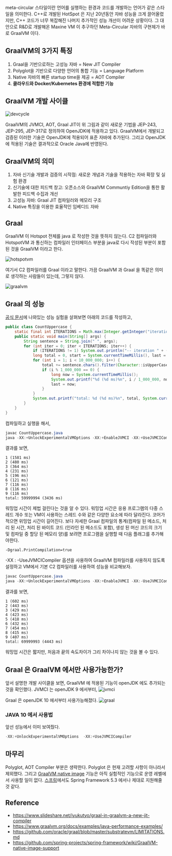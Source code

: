 meta-circular 스타일이란 언어를 실행하는 환경과 코드를 개발하는 언어가 같은 스타일을 의미한다. C++로 개발된 HotSpot 은 지난 20년동안 자바 성능을 크게 끌어올렸지만, C++ 코드가 너무 복잡해진 나머지 추가적인 성능 개선이 어려운 상황이다. 그 대안으로 R&D로 개발해온 Maxine VM 이 추구하던 Meta-Circular 자바의 구현체가 바로 GraalVM 이다.

## GraalVM의 3가지 특징

1. Graal을 기반으로하는 고성능 자바 = New JIT Compiler
2. Polyglot을 기반으로 다양한 언어의 통합 기능 = Language Platform
3. Native 자바의 빠른 startup time을 제공 = AOT Compiler
4. **클라우드와 Docker/Kubernetes 환경에 적합한 기능**

## GraalVM 개발 사이클

![devcycle](/assets/img/upload/devcycle.png)

GraalVM의 JVMCI, AOT, Graal JIT이 위 그림과 같이 새로운 기법을 JEP-243, JEP-295, JEP-317로 정의하여 OpenJDK에 적용하고 있다. GraalVM에서 개발되고 검증된 이러한 기술은 OpenJDK에 적용되어 표준 자바에 추가된다. 그리고 OpenJDK에 적용된 기술은 결과적으로 Oracle Java에 반영된다.

## GraalVM의 의미

1. 자바 신기술 개발과 검증의 시작점: 새로운 개념과 기술을 적용하는 자바 확장 및 실험 환경
2. 신기술에 대한 피드백 창고: 오픈소스와 GraalVM Communtiy Edition을 통한 활발한 피드백 수집과 개선
3. 고성능 자바: Graal JIT 컴파일러와 메모리 구조
4. Native 특징을 이용한 효율적인 임베디드 자바

## Graal

GraalVM 이 Hotspot 전체를 java 로 작성한 것을 뜻하지 않는다. C2 컴파일러와 HotspotVM 과 통신하는 컴파일러 인터페이스 부분을 java로 다시 작성된 부분이 포함된 것을 GraalVM 이라고 한다.

![hotspotvm](/assets/img/upload/hotspotvm.jpg)

여기서 C2 컴파일러를 Graal 이라고 말한다. 가끔 GraalVM 과 Graal 을 똑같은 의미로 생각하는 사람들이 있는데, 그렇지 않다.

![graalvm](/assets/img/upload/graalvm.jpg)

## Graal 의 성능

[공식 문서](https://www.slideshare.net/jyukutyo/graal-in-graalvm-a-new-jit-compiler)에 나와있는 성능 실험을 살펴보면 아래의 코드를 작성하고,

```java
public class CountUppercase {
    static final int ITERATIONS = Math.max(Integer.getInteger("iterations", 1), 1);
    public static void main(String[] args) {
        String sentence = String.join(" ", args);
        for (int iter = 0; iter < ITERATIONS; iter++) {
            if (ITERATIONS != 1) System.out.println("-- iteration " + (iter + 1) + " --");
            long total = 0, start = System.currentTimeMillis(), last = start;
            for (int i = 1; i < 10_000_000; i++) {
                total += sentence.chars().filter(Character::isUpperCase).count();
                if (i % 1_000_000 == 0) {
                    long now = System.currentTimeMillis();
                    System.out.printf("%d (%d ms)%n", i / 1_000_000, now - last);
                    last = now;
                }
            }
            System.out.printf("total: %d (%d ms)%n", total, System.currentTimeMillis() - start);
        }
    }
}
```

컴파일하고 실행을 해서,

```java
javac CountUppercase.java
java -XX:+UnlockExperimentalVMOptions -XX:+EnableJVMCI -XX:+UseJVMCICompiler
```

결과를 보면,

```
1 (1581 ms)
2 (480 ms)
3 (364 ms)
4 (231 ms)
5 (196 ms)
6 (121 ms)
7 (116 ms)
8 (116 ms)
9 (116 ms)
total: 59999994 (3436 ms)
```

워밍업 시간이 제법 걸린다는 것을 알 수 있다. 워밍업 시간은 응용 프로그램의 다중 스레드 개수 또는 VM이 ​​사용하는 스레드 수와 같은 다양한 요소에 따라 달라진다. 코어가 적으면 위밍업 시간이 길어진다. 보다 자세한 Graal 컴파일의 통계(컴파일 된 메소드, 처리 된 시간, 처리 된 바이트 코드 (인라인 된 메소드도 포함), 생성 된 머신 코드의 크기 및 컴파일 중 할당 된 메모리 양)를 보려면 프로그램을 실행할 때 다음 플래그를 추가해야한다.

```
-Dgraal.PrintCompilation=true
```

-XX : -UseJVMCICompiler 옵션을 사용하여 GraalVM 컴파일러를 사용하지 않도록 설정하고 VM에서 기본 C2 컴파일러를 사용하여 성능을 비교해보자.

```java
javac CountUppercase.java
java -XX:+UnlockExperimentalVMOptions -XX:+EnableJVMCI -XX:-UseJVMCICompiler
```

결과를 보면,

```
1 (602 ms)
2 (443 ms)
3 (429 ms)
4 (423 ms)
5 (418 ms)
6 (432 ms)
7 (454 ms)
8 (415 ms)
9 (407 ms)
total: 69999993 (4443 ms)
```

워밍업 시간은 짧지만, 처음과 끝의 속도차이가 그리 차이나지 않는 것을 볼 수 있다.

## Graal 은 GraalVM 에서만 사용가능한가?

앞서 설명한 개발 사이클을 보면, GraalVM 에 적용된 기능이 openJDK 에도 추가되는 것을 확인했다.
JVMCI 는 openJDK 9 에서부터,
![jvmci](/assets/img/upload/jvmci.jpg)

Graal 은 openJDK 10 에서부터 사용가능해졌다.
![graal](/assets/img/upload/graal.jpg)

### JAVA 10 에서 사용법

앞선 성능에서 이미 보여줬다.

```java
-XX:+UnlockExperimentalVMOptions  -XX:+UseJVMCICompiler
```

## 마무리

Polyglot, AOT Compiler 부분은 생략한다. Polyglot 은 현재 고려할 사항이 아니라서 제외했다. 그리고  [GraalVM native image](https://github.com/spring-projects/spring-framework/wiki/GraalVM-native-image-support) 기능은 아직 실험적인 기능으로 운영 레벨에서 사용할 일이 없다. [스프링](https://github.com/spring-projects/spring-framework/wiki/GraalVM-native-image-support)에서도 Spring Framework 5.3 에서나 제대로 지원해줄 것 같다.

## Reference

* https://www.slideshare.net/jyukutyo/graal-in-graalvm-a-new-jit-compiler
* https://www.graalvm.org/docs/examples/java-performance-examples/
* https://github.com/oracle/graal/blob/master/substratevm/LIMITATIONS.md
* https://github.com/spring-projects/spring-framework/wiki/GraalVM-native-image-support
